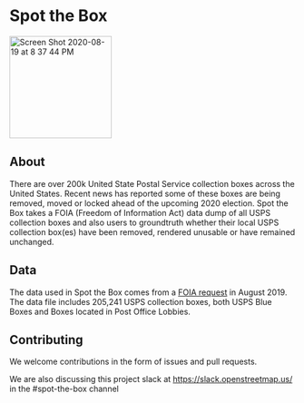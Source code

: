 # Spot the Box
<img width="180" alt="Screen Shot 2020-08-19 at 8 37 44 PM" src="https://user-images.githubusercontent.com/8487728/90710535-dc0d9380-e25b-11ea-8c22-6aee0ccb5dfa.png">

## About

There are over 200k United State Postal Service collection boxes across the United States. Recent news has reported some of these boxes are being removed, moved or locked ahead of the upcoming 2020 election. Spot the Box takes a FOIA (Freedom of Information Act) data dump of all USPS collection boxes and also users to groundtruth whether their local USPS collection box(es) have been removed, rendered unusable or have remained unchanged.

## Data

The data used in Spot the Box comes from a [FOIA request](https://github.com/nstory/collection_boxes) in August 2019. The data file includes 205,241 USPS collection boxes, both USPS Blue Boxes and Boxes located in Post Office Lobbies.

## Contributing

We welcome contributions in the form of issues and pull requests. 

We are also discussing this project slack at https://slack.openstreetmap.us/ in the #spot-the-box channel
